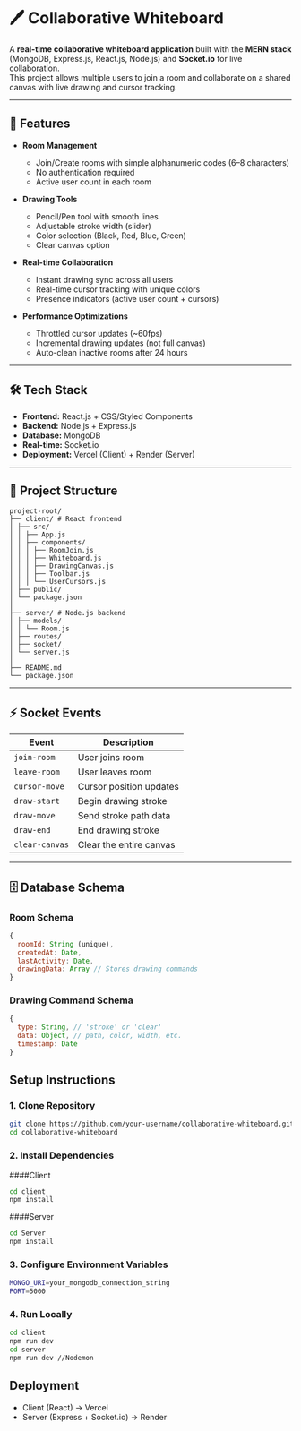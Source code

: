 # 🖊️ Collaborative Whiteboard  

A **real-time collaborative whiteboard application** built with the **MERN stack** (MongoDB, Express.js, React.js, Node.js) and **Socket.io** for live collaboration.  
This project allows multiple users to join a room and collaborate on a shared canvas with live drawing and cursor tracking.  

---

## 🚀 Features  

- **Room Management**
  - Join/Create rooms with simple alphanumeric codes (6–8 characters)  
  - No authentication required  
  - Active user count in each room  

- **Drawing Tools**
  - Pencil/Pen tool with smooth lines  
  - Adjustable stroke width (slider)  
  - Color selection (Black, Red, Blue, Green)  
  - Clear canvas option  

- **Real-time Collaboration**
  - Instant drawing sync across all users  
  - Real-time cursor tracking with unique colors  
  - Presence indicators (active user count + cursors)  

- **Performance Optimizations**
  - Throttled cursor updates (~60fps)  
  - Incremental drawing updates (not full canvas)  
  - Auto-clean inactive rooms after 24 hours  

---

## 🛠️ Tech Stack  

- **Frontend:** React.js + CSS/Styled Components  
- **Backend:** Node.js + Express.js  
- **Database:** MongoDB  
- **Real-time:** Socket.io  
- **Deployment:** Vercel (Client) + Render (Server)  

---

## 📂 Project Structure 
```structure
project-root/
├── client/ # React frontend
│ ├── src/
│ │ ├── App.js
│ │ ├── components/
│ │ │ ├── RoomJoin.js
│ │ │ ├── Whiteboard.js
│ │ │ ├── DrawingCanvas.js
│ │ │ ├── Toolbar.js
│ │ │ └── UserCursors.js
│ ├── public/
│ └── package.json
│
├── server/ # Node.js backend
│ ├── models/
│ │ └── Room.js
│ ├── routes/
│ ├── socket/
│ └── server.js
│
├── README.md
└── package.json
```

---

## ⚡ Socket Events  

| Event          | Description |
|----------------|-------------|
| `join-room`    | User joins room |
| `leave-room`   | User leaves room |
| `cursor-move`  | Cursor position updates |
| `draw-start`   | Begin drawing stroke |
| `draw-move`    | Send stroke path data |
| `draw-end`     | End drawing stroke |
| `clear-canvas` | Clear the entire canvas |

---

## 🗄️ Database Schema  

### Room Schema  
```javascript
{
  roomId: String (unique),
  createdAt: Date,
  lastActivity: Date,
  drawingData: Array // Stores drawing commands
}
```

### Drawing Command Schema
```javascript
{
  type: String, // 'stroke' or 'clear'
  data: Object, // path, color, width, etc.
  timestamp: Date
}
```
## Setup Instructions  

### 1. Clone Repository  
```bash
git clone https://github.com/your-username/collaborative-whiteboard.git
cd collaborative-whiteboard
```

### 2. Install Dependencies
  ####Client
```bash
cd client
npm install
```

  ####Server
  ```bash
cd Server
npm install
```

### 3. Configure Environment Variables
```bash
MONGO_URI=your_mongodb_connection_string
PORT=5000
```

### 4. Run Locally  
```bash
cd client
npm run dev
cd server
npm run dev //Nodemon
```
## Deployment

- Client (React) → Vercel
- Server (Express + Socket.io) → Render


 

